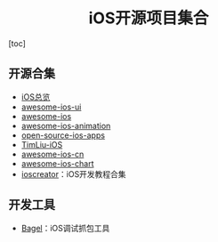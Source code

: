 <h1 align="center">iOS开源项目集合</h1>
[toc]

## 开源合集
* [iOS总览](https://github.com/topics/ios)
* [awesome-ios-ui](https://github.com/cjwirth/awesome-ios-ui)
* [awesome-ios](https://github.com/vsouza/awesome-ios)
* [awesome-ios-animation](https://github.com/ameizi/awesome-ios-animation)
* [open-source-ios-apps](https://github.com/dkhamsing/open-source-ios-apps)
* [TimLiu-iOS](https://github.com/Tim9Liu9/TimLiu-iOS)
* [awesome-ios-cn](https://github.com/jobbole/awesome-ios-cn)
* [awesome-ios-chart](https://github.com/ameizi/awesome-ios-chart)
* [ioscreator](https://github.com/ioscreator/ioscreator)：iOS开发教程合集

## 开发工具
* [Bagel](https://github.com/yagiz/Bagel)：iOS调试抓包工具

